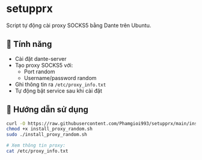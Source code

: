 # setupprx

Script tự động cài proxy SOCKS5 bằng Dante trên Ubuntu.

## 🔧 Tính năng
- Cài đặt dante-server
- Tạo proxy SOCKS5 với:
  - Port random
  - Username/password random
- Ghi thông tin ra `/etc/proxy_info.txt`
- Tự động bật service sau khi cài đặt

## 🚀 Hướng dẫn sử dụng

```bash
curl -O https://raw.githubusercontent.com/Phamgioi993/setupprx/main/install_proxy_random.sh
chmod +x install_proxy_random.sh
sudo ./install_proxy_random.sh

# Xem thông tin proxy:
cat /etc/proxy_info.txt
